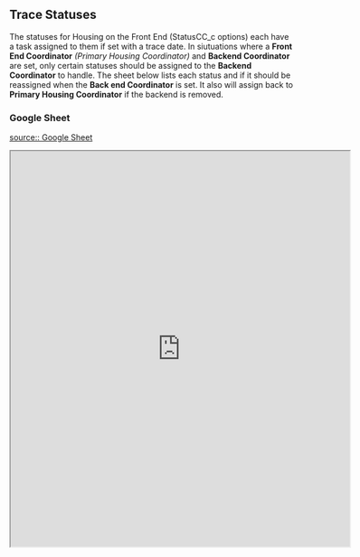 ## Trace Statuses

The statuses for Housing on the Front End (StatusCC_c options) each have a task assigned to them if set with a trace date. In siutuations where a **Front End Coordinator** _(Primary Housing Coordinator)_ and **Backend Coordinator** are set, only certain statuses should be assigned to the **Backend Coordinator** to handle. The sheet below lists each status and if it should be reassigned when the **Back end Coordinator** is set. It also will assign back to **Primary Housing Coordinator** if the backend is removed.

### Google Sheet

[source:: Google Sheet](https://docs.google.com/spreadsheets/d/e/2PACX-1vTI3TAuXXMfal6AoPo7221t9A_fh23pRSvjC1cz2DTy_riyDAemixLec23V4IEuA-HNLR0H8NipiOI2/pubhtml)

<iframe src="https://docs.google.com/spreadsheets/d/e/2PACX-1vTI3TAuXXMfal6AoPo7221t9A_fh23pRSvjC1cz2DTy_riyDAemixLec23V4IEuA-HNLR0H8NipiOI2/pubhtml?widget=true&amp;headers=false" height="700" width="600"></iframe>
